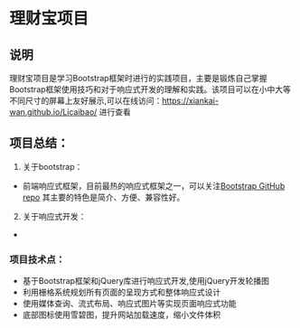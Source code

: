 # 理财宝项目

## 说明
理财宝项目是学习Bootstrap框架时进行的实践项目，主要是锻炼自己掌握Bootstrap框架使用技巧和对于响应式开发的理解和实践。该项目可以在小中大等不同尺寸的屏幕上友好展示,可以在线访问：https://xiankai-wan.github.io/Licaibao/ 进行查看

## 项目总结：

1. 关于bootstrap：
* 前端响应式框架，目前最热的响应式框架之一，可以关注[Bootstrap GitHub repo](https://github.com/twbs/bootstrap) 其主要的特色是简介、方便、兼容性好。
2. 关于响应式开发：
* 

### 项目技术点：
* 基于Bootstrap框架和jQuery库进行响应式开发,使用jQuery开发轮播图
* 利用栅格系统规划所有页面的呈现方式和整体响应式设计
* 使用媒体查询、流式布局、响应式图片等实现页面响应式功能
* 底部图标使用雪碧图，提升网站加载速度，缩小文件体积
